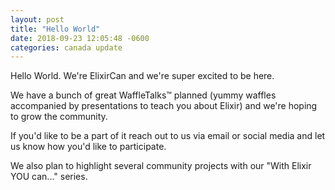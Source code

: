 ```yaml
---
layout: post
title: "Hello World"
date: 2018-09-23 12:05:48 -0600
categories: canada update
---
```


Hello World. We're ElixirCan and we're super excited to be here.

We have a bunch of great WaffleTalks™ planned (yummy waffles accompanied by
presentations to teach you about Elixir) and we're hoping to grow the community.

If you'd like to be a part of it reach out to us via email or social media and
let us know how you'd like to participate.

We also plan to highlight several community projects with our "With Elixir YOU can..."
series.
